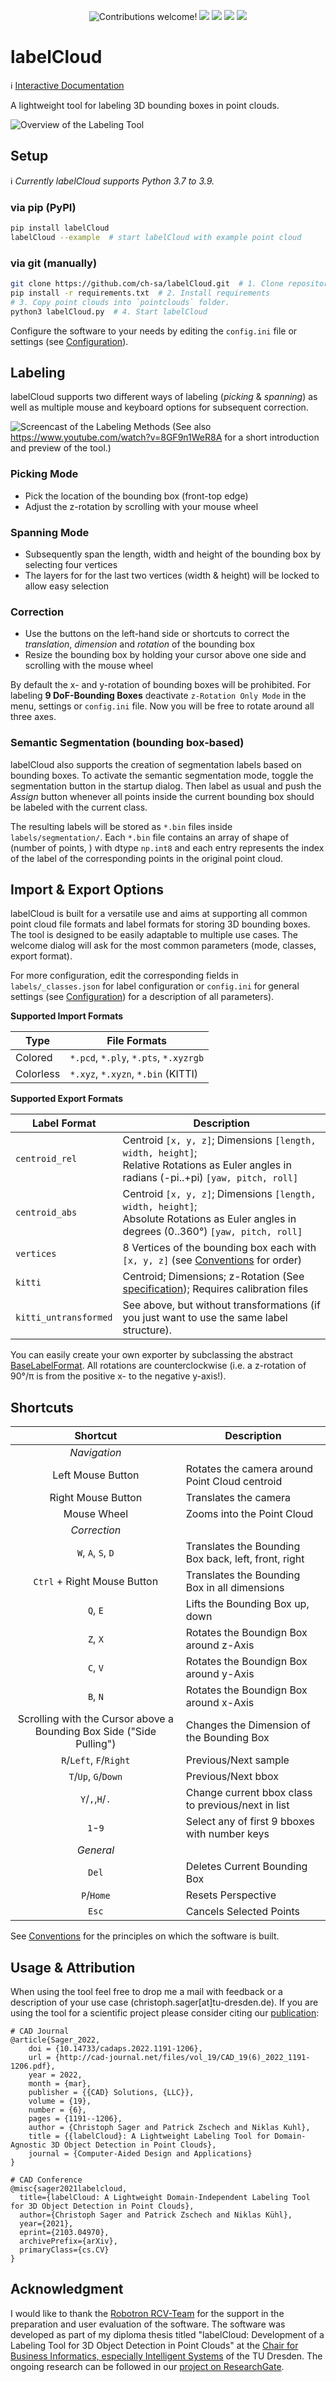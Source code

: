<p align="center">
    <img src="https://img.shields.io/badge/contributions-welcome!-green" alt="Contributions welcome!"/>
    <img src="https://img.shields.io/github/last-commit/ch-sa/labelCloud?color=blue">
    <img src="https://img.shields.io/pypi/pyversions/labelCloud" />
    <img src="https://github.com/ch-sa/labelCloud/actions/workflows/unit-tests.yml/badge.svg" />
    <img src="https://img.shields.io/badge/code%20style-black-000000.svg" />
</p>


# labelCloud
:information_source: [Interactive Documentation](https://ch-sa.github.io/labelCloud/)

A lightweight tool for labeling 3D bounding boxes in point clouds.

![Overview of the Labeling Tool](https://raw.githubusercontent.com/ch-sa/labelCloud/master/docs/assets/io_overview.png)

## Setup
:information_source: *Currently labelCloud supports Python 3.7 to 3.9.*

### via pip (PyPI)
```bash
pip install labelCloud
labelCloud --example  # start labelCloud with example point cloud
```

### via git (manually)

```bash
git clone https://github.com/ch-sa/labelCloud.git  # 1. Clone repository
pip install -r requirements.txt  # 2. Install requirements
# 3. Copy point clouds into `pointclouds` folder.
python3 labelCloud.py  # 4. Start labelCloud
```

Configure the software to your needs by editing the `config.ini` file or settings (see [Configuration](https://ch-sa.github.io/labelCloud/configuration/)).

## Labeling
labelCloud supports two different ways of labeling (*picking* & *spanning*) as well as multiple mouse and keyboard options for subsequent correction.

![Screencast of the Labeling Methods](https://raw.githubusercontent.com/ch-sa/labelCloud/master/docs/assets/screencast_small.gif)
(See also https://www.youtube.com/watch?v=8GF9n1WeR8A for a short introduction and preview of the tool.)

### Picking Mode

* Pick the location of the bounding box (front-top edge)
* Adjust the z-rotation by scrolling with your mouse wheel

### Spanning Mode

* Subsequently span the length, width and height of the bounding box by selecting four vertices
* The layers for for the last two vertices (width & height) will be locked to allow easy selection

### Correction

* Use the buttons on the left-hand side or shortcuts to correct the *translation*, *dimension* and
  *rotation* of the bounding box
* Resize the bounding box by holding your cursor above one side and scrolling with the mouse wheel

By default the x- and y-rotation of bounding boxes will be prohibited.
For labeling **9 DoF-Bounding Boxes** deactivate `z-Rotation Only Mode` in the menu, settings or
`config.ini` file.
Now you will be free to rotate around all three axes.

### Semantic Segmentation (bounding box-based)

labelCloud also supports the creation of segmentation labels based on bounding boxes.
To activate the semantic segmentation mode, toggle the segmentation button in the startup dialog.
Then label as usual and push the *Assign* button whenever all points inside the current bounding box
should be labeled with the current class.

The resulting labels will be stored as `*.bin` files inside `labels/segmentation/`.
Each `*.bin` file contains an array of shape of (number of points, ) with dtype `np.int8` and each
entry represents the index of the label of the corresponding points in the original point cloud.


## Import & Export Options
labelCloud is built for a versatile use and aims at supporting all common point cloud file formats
and label formats for storing 3D bounding boxes.
The tool is designed to be easily adaptable to multiple use cases. The welcome dialog will ask for
the most common parameters (mode, classes, export format).

For more configuration, edit the corresponding fields in `labels/_classes.json` for label
configuration or `config.ini` for general settings (see
[Configuration](https://ch-sa.github.io/labelCloud/configuration/)) for a description of all
parameters).

**Supported Import Formats**

| Type      | File Formats                          |
| --------- | ------------------------------------- |
| Colored   | `*.pcd`, `*.ply`, `*.pts`, `*.xyzrgb` |
| Colorless | `*.xyz`, `*.xyzn`, `*.bin` (KITTI)    |

**Supported Export Formats**

| Label Format          | Description                                                                                                                                                                |
| --------------------- | -------------------------------------------------------------------------------------------------------------------------------------------------------------------------- |
| `centroid_rel`        | Centroid `[x, y, z]`; Dimensions `[length, width, height]`; <br> Relative Rotations as Euler angles in radians (-pi..+pi) `[yaw, pitch, roll]`                             |
| `centroid_abs`        | Centroid `[x, y, z]`; Dimensions `[length, width, height]`; <br> Absolute Rotations as Euler angles in degrees (0..360°) `[yaw, pitch, roll]`                              |
| `vertices`            | 8 Vertices of the bounding box each with `[x, y, z]` (see [Conventions](conventions.md) for order)                                                                         |
| `kitti`               | Centroid; Dimensions; z-Rotation (See [specification](https://github.com/bostondiditeam/kitti/blob/master/resources/devkit_object/readme.txt)); Requires calibration files |
| `kitti_untransformed` | See above, but without transformations (if you just want to use the same label structure).                                                                                 |

You can easily create your own exporter by subclassing the abstract [BaseLabelFormat](https://github.com/ch-sa/labelCloud/blob/master/labelCloud/label_formats/base.py#L10).
All rotations are counterclockwise (i.e. a z-rotation of 90°/π is from the positive x- to the negative y-axis!).

## Shortcuts

|                               Shortcut                               | Description                                          |
| :------------------------------------------------------------------: | ---------------------------------------------------- |
|                             *Navigation*                             |                                                      |
|                          Left Mouse Button                           | Rotates the camera around Point Cloud centroid       |
|                          Right Mouse Button                          | Translates the camera                                |
|                             Mouse Wheel                              | Zooms into the Point Cloud                           |
|                             *Correction*                             |                                                      |
|                          `W`, `A`, `S`, `D`                          | Translates the Bounding Box back, left, front, right |
|                     `Ctrl` + Right Mouse Button                      | Translates the Bounding Box in all dimensions        |
|                               `Q`, `E`                               | Lifts the Bounding Box up, down                      |
|                               `Z`, `X`                               | Rotates the Boundign Box around z-Axis               |
|                               `C`, `V`                               | Rotates the Boundign Box around y-Axis               |
|                               `B`, `N`                               | Rotates the Boundign Box around x-Axis               |
| Scrolling with the Cursor above a Bounding Box Side ("Side Pulling") | Changes the Dimension of the Bounding Box            |
|                         `R`/`Left`, `F`/`Right`                      | Previous/Next sample                                 |
|                           `T`/`Up`, `G`/`Down`                       | Previous/Next bbox                                   |
|                             `Y`/`,`,`H`/`.`                          | Change current bbox class to previous/next in list   |
|                                `1`-`9`                               | Select any of first 9 bboxes with number keys        |
|                              *General*                               |                                                      |
|                                `Del`                                 | Deletes Current Bounding Box                         |
|                              `P`/`Home`                              | Resets Perspective                                   |
|                                `Esc`                                 | Cancels Selected Points                              |


See [Conventions](https://ch-sa.github.io/labelCloud/conventions/) for the principles on which the
software is built.

## Usage & Attribution
When using the tool feel free to drop me a mail with feedback or a description of your use case (christoph.sager[at]tu-dresden.de).
If you are using the tool for a scientific project please consider citing our [publication](http://cad-journal.net/files/vol_19/CAD_19(6)_2022_1191-1206.pdf):

    # CAD Journal
    @article{Sager_2022,
        doi = {10.14733/cadaps.2022.1191-1206},
        url = {http://cad-journal.net/files/vol_19/CAD_19(6)_2022_1191-1206.pdf},
        year = 2022,
        month = {mar},
        publisher = {{CAD} Solutions, {LLC}},
        volume = {19},
        number = {6},
        pages = {1191--1206},
        author = {Christoph Sager and Patrick Zschech and Niklas Kuhl},
        title = {{labelCloud}: A Lightweight Labeling Tool for Domain-Agnostic 3D Object Detection in Point Clouds},
        journal = {Computer-Aided Design and Applications}
    } 
   
    # CAD Conference
    @misc{sager2021labelcloud,
      title={labelCloud: A Lightweight Domain-Independent Labeling Tool for 3D Object Detection in Point Clouds}, 
      author={Christoph Sager and Patrick Zschech and Niklas Kühl},
      year={2021},
      eprint={2103.04970},
      archivePrefix={arXiv},
      primaryClass={cs.CV}
    }

## Acknowledgment
I would like to thank the [Robotron RCV-Team](https://www.robotron.de/rcv) for the support in the
preparation and user evaluation of the software.
The software was developed as part of my diploma thesis titled "labelCloud: Development of a
Labeling Tool for 3D Object Detection in Point Clouds" at the
[Chair for Business Informatics, especially Intelligent Systems](https://tu-dresden.de/bu/wirtschaft/winf/isd)
of the TU Dresden. The ongoing research can be followed in our
[project on ResearchGate](https://www.researchgate.net/project/Development-of-a-Point-Cloud-Labeling-Tool-to-Generate-Training-Data-for-3D-Object-Detection-and-6D-Pose-Estimation).
